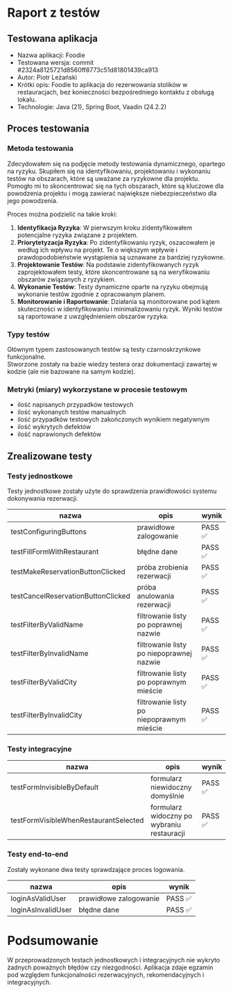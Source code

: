 # Raport z testów

## Testowana aplikacja
- Nazwa aplikacji: Foodie
- Testowana wersja: commit #2324a8125721d8560ff8773c51d81801439ca913
- Autor: Piotr Leżański
- Krótki opis: Foodie to aplikacja do rezerwowania stolików w restauracjach, bez konieczności bezpośredniego kontaktu 
z obsługą lokalu.
- Technologie: Java (21), Spring Boot, Vaadin (24.2.2)

## Proces testowania
### Metoda testowania
Zdecydowałem się na podjęcie metody testowania dynamicznego, opartego na ryzyku. Skupiłem się na 
identyfikowaniu, projektowaniu i wykonaniu testów na obszarach, które są uważane za ryzykowne dla projektu.
Pomogło mi to skoncentrować się na tych obszarach, które są kluczowe dla powodzenia projektu i mogą zawierać 
największe niebezpieczeństwo dla jego powodzenia.

Proces można podzielić na takie kroki:
1. **Identyfikacja Ryzyka**:
W pierwszym kroku zidentyfikowałem potencjalne ryzyka związane z projektem. 
2. **Priorytetyzacja Ryzyka**:
Po zidentyfikowaniu ryzyk, oszacowałem je według ich wpływu na projekt. Te o większym wpływie i prawdopodobieństwie wystąpienia są uznawane za bardziej ryzykowne.
3. **Projektowanie Testów**:
Na podstawie zidentyfikowanych ryzyk zaprojektowałem testy, które skoncentrowane są na weryfikowaniu obszarów związanych z ryzykiem. 
4. **Wykonanie Testów**:
Testy dynamiczne oparte na ryzyku obejmują wykonanie testów zgodnie z opracowanym planem. 
5. **Monitorowanie i Raportowanie**:
Działania są monitorowane pod kątem skuteczności w identyfikowaniu i minimalizowaniu ryzyk. 
Wyniki testów są raportowane z uwzględnieniem obszarów ryzyka.

### Typy testów
Głównym typem zastosowanych testów są testy czarnoskrzynkowe funkcjonalne.  
Stworzone zostały na bazie wiedzy testera oraz dokumentacji zawartej w kodzie (ale nie bazowane na samym kodzie).

### Metryki (miary) wykorzystane w procesie testowym
- ilość napisanych przypadków testowych
- ilość wykonanych testów manualnych
- ilość przypadków testowych zakończonych wynikiem negatywnym
- ilość wykrytych defektów
- ilość naprawionych defektów

## Zrealizowane testy

### Testy jednostkowe
Testy jednostkowe zostały użyte do sprawdzenia prawidłowości systemu dokonywania rezerwacji.

| nazwa                              | opis                                      | wynik    |
|------------------------------------|-------------------------------------------|----------|
| testConfiguringButtons             | prawidłowe zalogowanie                    | PASS ✅   |
| testFillFormWithRestaurant         | błędne dane                               | PASS ✅   |
| testMakeReservationButtonClicked   | próba zrobienia rezerwacji                | PASS ✅ |
| testCancelReservationButtonClicked | próba anulowania rezerwacji               |    PASS ✅     |
| testFilterByValidName              | filtrowanie listy po poprawnej nazwie     | PASS ✅   |
| testFilterByInvalidName            | filtrowanie listy po niepoprawnej nazwie  | PASS ✅   |
| testFilterByValidCity              | filtrowanie listy po poprawnym mieście    | PASS ✅   |
| testFilterByInvalidCity            | filtrowanie listy po niepoprawnym mieście | PASS ✅   |

### Testy integracyjne

| nazwa   | opis                                       | wynik    |
|---------|--------------------------------------------|----------|
| testFormInvisibleByDefault | formularz niewidoczny domyślnie            | PASS ✅ |
| testFormVisibleWhenRestaurantSelected | formularz widoczny po wybraniu restauracji | PASS ✅ |

### Testy end-to-end
Zostały wykonane dwa testy sprawdzające proces logowania.

| nazwa              | opis                   | wynik  |
|--------------------|------------------------|--------|
| loginAsValidUser   | prawidłowe zalogowanie | PASS ✅ |
| loginAsInvalidUser | błędne dane            | PASS ✅ |

# Podsumowanie
W przeprowadzonych testach jednostkowych i integracyjnych nie wykryto żadnych poważnych błędów czy niezgodności. 
Aplikacja zdaje egzamin pod względem funkcjonalności rezerwacyjnych, rekomendacyjnych i integracyjnych.



